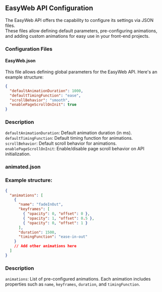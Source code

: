 ## EasyWeb API Configuration

The EasyWeb API offers the capability to configure its settings via JSON files.<br> These files allow defining default parameters, pre-configuring animations, and adding custom animations for easy use in your front-end projects.

### Configuration Files

#### EasyWeb.json

This file allows defining global parameters for the EasyWeb API. Here's an example structure:

```json
{
  "defaultAnimationDuration": 1000,
  "defaultTimingFunction": "ease",
  "scrollBehavior": "smooth",
  "enablePageScrollOnInit": true
}
```

### Description
`defaultAnimationDuration`: Default animation duration (in ms).<br>
`defaultTimingFunction`: Default timing function for animations.<br>
`scrollBehavior`: Default scroll behavior for animations.<br>
`enablePageScrollOnInit`: Enable/disable page scroll behavior on API initialization.<br>

### animated.json

### Example structure:

```json
{
  "animations": [
    {
      "name": "fadeInOut",
      "keyframes": [
        { "opacity": 0, "offset": 0 },
        { "opacity": 1, "offset": 0.5 },
        { "opacity": 0, "offset": 1 }
      ],
      "duration": 1500,
      "timingFunction": "ease-in-out"
    }
    // Add other animations here
  ]
}

```

### Description

`animations`: List of pre-configured animations.
Each animation includes properties such as `name`, `keyframes`, `duration`, and `timingFunction`.
